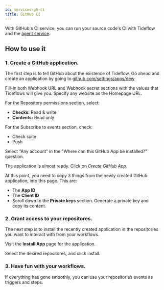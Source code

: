 ```yaml
---
id: services-gh-ci
title: GitHub CI
---
```


With GitHub's CI service, you can run your source code's CI with Tideflow and
the [agent service](/docs/services-agent).

## How to use it

### 1. Create a GitHub application.

The first step is to tell GitHub about the existence of Tideflow. Go ahead and
create an application by going to [github.com/settings/apps/new](https://github.com/settings/apps/new)

Fill-in both Webhook URL and Webhook secret sections with the values that Tideflows
will give you. Specify any website as the Homepage URL.

For the Repository permissions section, select:

- **Checks:** Read & write
- **Contents:** Read only

For the Subscribe to events section, check:

- Check suite
- Push

Select "Any account" in the "Where can this GitHub App be installed?" question.

The application is almost ready. Click on *Create GitHub App.*

At this point, you need to copy 3 things from the newly created GitHub application, into this page. This are:

- The **App ID**
- The **Client ID**
- Scroll down to the **Private keys** section. Generate a private key and copy its content.

### 2. Grant access to your repositores.

The next step is to install the recently created application in the repositories you want to interact with from your workflows.

Visit the **Install App** page for the application.

Select the desired repositores, and click install.

### 3. Have fun with your workflows.

If everything has gone smoothly, you can use your repositories events as triggers and steps.
